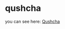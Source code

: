 # qushcha
you can see here: <a href="https://qushcha.netlify.app/" target="_blank" title="bird">Qushcha</a>

